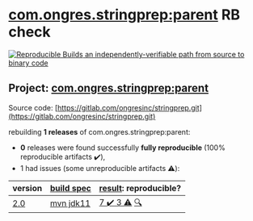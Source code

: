 [com.ongres.stringprep:parent](https://search.maven.org/artifact/com.ongres.stringprep/parent/) RB check
=======

[![Reproducible Builds](https://reproducible-builds.org/images/logos/rb.svg) an independently-verifiable path from source to binary code](https://reproducible-builds.org/)

## Project: [com.ongres.stringprep:parent](https://search.maven.org/artifact/com.ongres.stringprep/parent/)

Source code: [https://gitlab.com/ongresinc/stringprep.git](https://gitlab.com/ongresinc/stringprep.git)

rebuilding **1 releases** of com.ongres.stringprep:parent:
- **0** releases were found successfully **fully reproducible** (100% reproducible artifacts :heavy_check_mark:),
- 1 had issues (some unreproducible artifacts :warning:):

| version | [build spec](BUILDSPEC.md) | [result](https://reproducible-builds.org/docs/jvm/): reproducible? |
| -- | --------- | ------ |
| [2.0](https://search.maven.org/artifact/com.ongres.stringprep/parent/2.0/pom) | [mvn jdk11](stringprep-2.0.buildspec) | [7 :heavy_check_mark:  3 :warning:](parent-2.0.buildcompare) [:mag:](https://github.com/jvm-repo-rebuild/reproducible-central/blob/master/content/com/ongres/stringprep/parent-2.0.diffoscope) |
